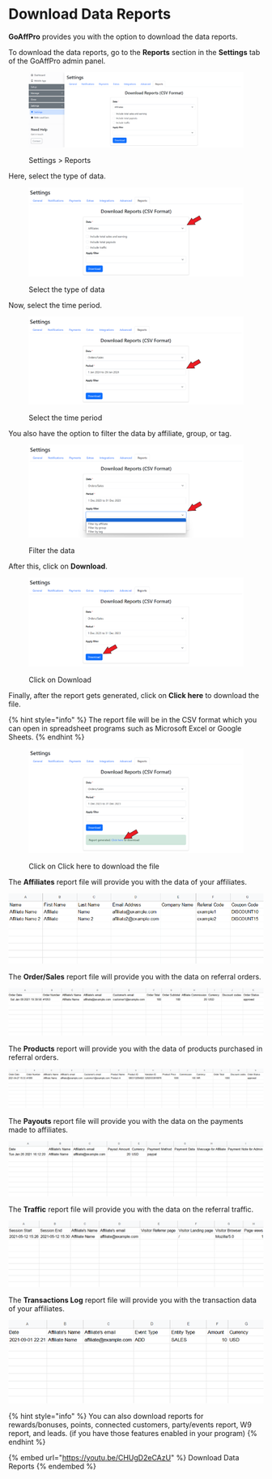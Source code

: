 # Download Data Reports

**GoAffPro** provides you with the option to download the data reports.&#x20;

To download the data reports, go to the **Reports** section in the **Settings** tab of the GoAffPro admin panel.

<figure><img src="../.gitbook/assets/image (229).png" alt=""><figcaption><p>Settings > Reports</p></figcaption></figure>

Here, select the type of data.

<figure><img src="../.gitbook/assets/Screenshot 2024-01-29 153335.png" alt=""><figcaption><p>Select the type of data</p></figcaption></figure>

Now, select the time period.

<figure><img src="../.gitbook/assets/Screenshot 2024-01-29 153402.png" alt=""><figcaption><p>Select the time period</p></figcaption></figure>

You also have the option to filter the data by affiliate, group, or tag.

<figure><img src="../.gitbook/assets/Screenshot 2024-01-29 153452.png" alt=""><figcaption><p>Filter the data</p></figcaption></figure>

After this, click on **Download**.

<figure><img src="../.gitbook/assets/Screenshot 2024-01-29 153624.png" alt=""><figcaption><p>Click on Download</p></figcaption></figure>

Finally, after the report gets generated, click on **Click here** to download the file.

{% hint style="info" %}
The report file will be in the CSV format which you can open in spreadsheet programs such as Microsoft Excel or Google Sheets.
{% endhint %}

<figure><img src="../.gitbook/assets/Screenshot 2024-01-29 1532637.png" alt=""><figcaption><p>Click on Click here to download the file</p></figcaption></figure>

The **Affiliates** report file will provide you with the data of your affiliates.

![Affiliates Report](<../.gitbook/assets/image (2276).png>)

The **Order/Sales** report file will provide you with the data on referral orders.

![Order/Sales Report](<../.gitbook/assets/image (2282).png>)

The **Products** report will provide you with the data of products purchased in referral orders.

![Products Report](<../.gitbook/assets/image (2744).png>)

The **Payouts** report file will provide you with the data on the payments made to affiliates.

![Payouts Report](<../.gitbook/assets/image (485).png>)

The **Traffic** report file will provide you with the data on the referral traffic.

![Traffic Report](<../.gitbook/assets/image (2996).png>)

The **Transactions Log** report file will provide you with the transaction data of your affiliates.&#x20;

![Transactions Log Report](<../.gitbook/assets/Screenshot 2021-09-02 015331 (1).png>)

{% hint style="info" %}
You can also download reports for rewards/bonuses, points, connected customers, party/events report, W9 report, and leads. (if you have those features enabled in your program)
{% endhint %}

{% embed url="https://youtu.be/CHUgD2eCAzU" %}
Download Data Reports
{% endembed %}
